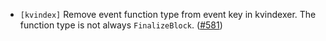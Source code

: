 - `[kvindex]` Remove event function type from event key in kvindexer. The function type is not always `FinalizeBlock`.
  ([\#581](https://github.com/cometbft/cometbft/pull/581))